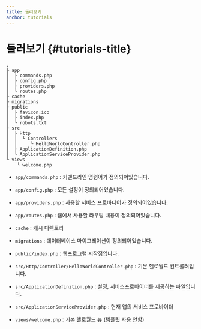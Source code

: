 ```yaml
---
title: 둘러보기
anchor: tutorials
---
```


# 둘러보기 {#tutorials-title}

```
.
├ app
│  ├ commands.php
│  ├ config.php
│  ├ providers.php
│  └ routes.php
├ cache
├ migrations
├ public
│  ├ favicon.ico
│  ├ index.php
│  └ robots.txt
├ src
│  ├ Http
│  │  └ Controllers
│  │     └ HelloWorldController.php
│  ├ ApplicationDefinition.php
│  └ ApplicationServiceProvider.php
└ views
    └ welcome.php
```

- `app/commands.php` : 커맨드라인 명령어가 정의되어있습니다.
- `app/config.php` : 모든 설정이 정의되어있습니다.
- `app/providers.php` : 사용할 서비스 프로바디어가 정의되어있습니다.
- `app/routes.php` : 웹에서 사용할 라우팅 내용이 정의되어있습니다.

- `cache` : 캐시 디렉토리

- `migrations` : 데이터베이스 마이그레이션이 정의되어있습니다.

- `public/index.php` : 웹프로그램 시작점입니다.

- `src/Http/Controller/HelloWorldController.php` : 기본 헬로월드 컨트롤러입니다.
- `src/ApplicationDefinition.php` : 설정, 서비스프로바이더를 제공하는 파일입니다.
- `src/ApplicationServiceProvider.php` : 현재 앱의 서비스 프로바이더

- `views/welcome.php` : 기본 헬로월드 뷰 (템플릿 사용 안함)
